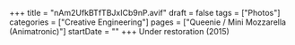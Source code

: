+++
title = "nAm2UfkBTfTBJxICb9nP.avif"
draft = false
tags = ["Photos"]
categories = ["Creative Engineering"]
pages = ["Queenie / Mini Mozzarella (Animatronic)"]
startDate = ""
+++
Under restoration (2015)
